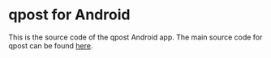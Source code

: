 # qpost for Android

This is the source code of the qpost Android app. The main source code for qpost can be found [here](https://gitlab.com/Gigadrive/qpost/qpost).
